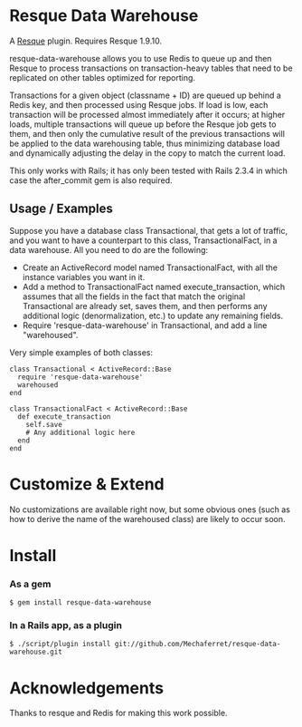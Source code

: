 Resque Data Warehouse
=====================

A [Resque][rq] plugin. Requires Resque 1.9.10.

resque-data-warehouse allows you to use Redis to queue up and then Resque to process transactions 
on transaction-heavy tables that need to be replicated on other tables optimized for 
reporting. 

Transactions for a given object (classname + ID) are queued up behind a Redis key, 
and then processed using Resque jobs. If load is low, each transaction will be processed
almost immediately after it occurs; at higher loads, multiple transactions will queue up
before the Resque job gets to them, and then only the cumulative result of the previous transactions 
will be applied to the data warehousing table, thus minimizing database load and dynamically adjusting 
the delay in the copy to match the current load.

This only works with Rails; it has only been tested with Rails 2.3.4 in which case the after_commit
gem is also required.

Usage / Examples
----------------

Suppose you have a database class Transactional, that gets a lot of traffic, and you want to have a counterpart
to this class, TransactionalFact, in a data warehouse. All you need to do are the following:

* Create an ActiveRecord model named TransactionalFact, with all the instance variables you want in it.
* Add a method to TransactionalFact named execute_transaction, which assumes that all the fields in the fact that 
match the original Transactional are already set, saves them, and then performs any additional logic (denormalization, etc.)
to update any remaining fields.
* Require 'resque-data-warehouse' in Transactional, and add a line "warehoused".

Very simple examples of both classes:

    class Transactional < ActiveRecord::Base
      require 'resque-data-warehouse'
      warehoused
    end

    class TransactionalFact < ActiveRecord::Base
      def execute_transaction
        self.save
        # Any additional logic here
      end
    end

Customize & Extend
==================

No customizations are available right now, but some obvious ones (such as how to derive the name of the warehoused class)
are likely to occur soon.

Install
=======

### As a gem

    $ gem install resque-data-warehouse

### In a Rails app, as a plugin

    $ ./script/plugin install git://github.com/Mechaferret/resque-data-warehouse.git


Acknowledgements
================

Thanks to resque and Redis for making this work possible.

[rq]: http://github.com/defunkt/resque